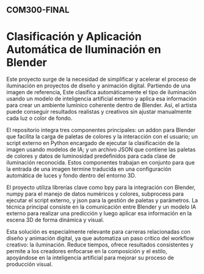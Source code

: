 ## COM300-FINAL
# Clasificación y Aplicación Automática de Iluminación en Blender

Este proyecto surge de la necesidad de simplificar y acelerar el proceso de iluminación en proyectos de diseño y animación digital. Partiendo de una imagen de referencia, Este clasifica automáticamente el tipo de iluminación usando un modelo de inteligencia artificial externo y aplica esa información para crear un ambiente lumínico coherente dentro de Blender. Así, el artista puede conseguir resultados realistas y creativos sin ajustar manualmente cada luz o color de fondo.

El repositorio integra tres componentes principales: un addon para Blender que facilita la carga de paletas de colores y la interacción con el usuario; un script externo en Python encargado de ejecutar la clasificación de la imagen usando modelos de IA; y un archivo JSON que contiene las paletas de colores y datos de luminosidad predefinidos para cada clase de iluminación reconocida. Estos componentes trabajan en conjunto para que la entrada de una imagen termine traducida en una configuración automática de luces y fondo dentro del entorno 3D.

El proyecto utiliza librerías clave como bpy para la integración con Blender, numpy para el manejo de datos numéricos y colores, subprocess para ejecutar el script externo, y json para la gestión de paletas y parámetros. La técnica principal consiste en la comunicación entre Blender y un modelo IA externo para realizar una predicción y luego aplicar esa información en la escena 3D de forma dinámica y visual.

Esta solución es especialmente relevante para carreras relacionadas con diseño y animación digital, ya que automatiza un paso crítico del workflow creativo: la iluminación. Reduce tiempos, ofrece resultados consistentes y permite a los creadores enfocarse en la composición y el estilo, apoyándose en la inteligencia artificial para mejorar su proceso de producción visual.
